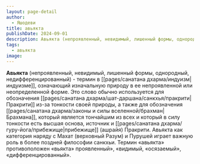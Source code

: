 ```yaml
---
layout: page-detail
author:
  - Яшодеви
title: авьякта
publishDate: 2024-09-01
description: Авьякта (непроявленный, невидимый, лишенный формы, однородный, недифференцированный) - термин в индуизме, означающий изначальную природу в ее непроявленной или неопределенной форме.
tags:
  - авьякта
image:
---
```

**Авьякта** (непроявленный, невидимый, лишенный формы, однородный, недифференцированный) - термин в [[pages/санатана дхарма/индуизм|индуизме]], означающий изначальную природу в ее непроявленной или неопределенной форме. Это слово обычно используется для обозначения [[pages/санатана дхарма/шат-даршана/санкхья/пракрити|Пракрити]] из-за тонкости своей природы, а также для обозначения [[pages/санатана дхарма/законы и силы вселенной/брахман|Брахмана]], который является тончайшим из всех и который в силу тонкости есть высшая основа, источник и [[pages/санатана дхарма/гуру-йога/прибежище|прибежище]] (ашрайя) Пракрити. Авьякта как категория наряду с Махат (верховный Разум) и Пурушей играет важную роль в более поздней философии санкхьи. Термин «авьякта» противоположен «вьякта» проявленный», «видимый, «осязаемый», «дифференцированный».

